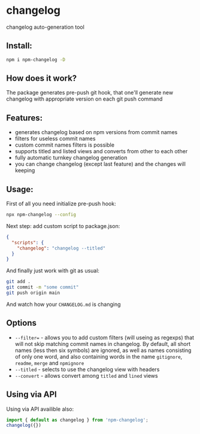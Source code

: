 # changelog

changelog auto-generation tool

## Install:

```sh
npm i npm-changelog -D
```

## How does it work?

The package generates pre-push git hook, that one'll generate new changelog with appropriate version on each git push command

## Features: 
- generates changelog based on npm versions from commit names
- filters for useless commit names
- custom commit names filters is possible
- supports titled and listed views and converts from other to each other
- fully automatic turnkey changelog generation
- you can change changelog (except last feature) and the changes will keeping

## Usage: 

First of all you need initialize pre-push hook:
```sh
npx npm-changelog --config
```

Next step: add custom script to package.json: 

```json
{
  "scripts": {
    "changelog": "changelog --titled"
  }
}
```

And finally just work with git as usual:

```sh
git add . 
git commit -m "some commit"
git push origin main
```

And watch how your `CHANGELOG.md` is changing

## Options

- `--filter=` - allows you to add custom filters (will useing as regexps) that will not skip matching commit names in changelog. By default, all short names (less then six symbols) are ignored, as well as names consisting of only one word, and also containing words in the name 
`gitignore`, `readme`, `merge` and `npmignore`
- `--titled` - selects to use the changelog view with headers
- `--convert` - allows convert among `titled` and `lined` views

## Using via API

Using via API availible also:

```ts
import { default as changelog } from 'npm-changelog';
changelog({})
```
